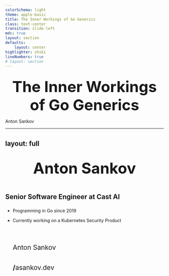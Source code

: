 ```yaml
---
colorSchema: light
theme: apple-basic
title: The Inner Workings of Go Generics
class: text-center
transition: slide-left
mdc: true
layout: section
defaults:
    layout: center
highlighter: shiki
lineNumbers: true
# layout: section
---
```


# The Inner Workings of Go Generics

<div class="absolute bottom-10">
  <span class="font-700">
    Anton Sankov
  </span>
</div>

<style>
h1 {
  font-weight: bold;
}
</style>

<!--
The last comment block of each slide will be treated as slide notes. It will be visible and editable in Presenter Mode along with the slide. [Read more in the docs](https://sli.dev/guide/syntax.html#notes)
-->

---
layout: full
---

<div class="grid grid-cols-[1fr_35%] gap-6" style="height: 100%">
<div>
  <div class="grid grid-rows justify-between" style="height: 100%">
  <div>
  
  # Anton Sankov
  ## Senior Software Engineer at Cast AI

  </div>

  - Programming in Go since 2019
  - Currently working on a Kubernetes Security Product

    <br>
    <div>
      <h2> <ri-linkedin-box-fill/><span style="font-weight: normal;"> Anton Sankov</span> </h2>
      <h2> <mdi-web/>/<ri-bluesky-fill/><span style="font-weight: normal;">asankov.dev</span> </h2>
    </div>
  </div>
</div>
  <div>
    <img src="https://github.com/asankov.png" style="border-radius: 50%;"/>
  </div>
</div>

<style>
  .mr-14{
    width: 200px;
  }

</style>

---
layout: statement
---

# What are Generics?

---
layout: statement
---

# A type of polymorphism that allows us to write code which work with different data-types while preserving type-safety

# Introduced in Go 1.18

<Links :hrefs="['https://en.wikipedia.org/wiki/Generic_programming']"/>

<style>
h1 {
  padding-bottom: 50px;
  font-size: 3rem !important;
}

</style>

---
layout: full
---

# Defining generic functions

<div class="full-center code-big">

```go {*}{lines: true}
func ToSlice[T any](a, b T) T[] {
  return []T{a, b}
}
```

</div>

<style>
.full-center {
  height: 100%;
  display: flex;
  flex-direction: row;
  align-items: center;
  justify-content: center;
  padding-bottom: 150px;
}

.code-big {
  --slidev-code-font-size: 1.5em !important;
  --slidev-code-line-height: 1.2em !important;
}
</style>


---
layout: full
---

# Calling generic functions

<div class="code-small pt-5px">

```go {*}{lines: true}
func ToSlice[T T](a, b T) T[] {
  return []T{a, b}
}
```

```go {4-5|7-8|10}{lines: true, startLine: 4}
intSlice := ToSlice[int](1, 2)           // intSlice if of type []int
floatSlice := ToSlice[float32](1.5, 2.5) // floatSlice if of type []float32

// type inference - we can be less verbose and omit the type
intSlice := ToSlice(1, 2) // intSlice if of type []int

anotherSlice := ToSlice(1, "string") // ❌ compile-time error: type mismatch
```

</div>

<style>
.code-small {
  --slidev-code-font-size: 0.9em !important;
  --slidev-code-line-height: 1em !important;
}
</style>

---
layout: statement
---

# A Little Bit of History

---
layout: default
---

# 2009

## Go is released to the world

<img src="./assets/hey-ho-lets-go.png" class="center" width="1000px"/>

<Links :hrefs="['https://opensource.googleblog.com/2009/11/hey-ho-lets-go.html']"/>

<style>
.center {
  display: block;
  margin-top: 50px;
  margin-left: auto;
  margin-right: auto;
  width: 75%;
}
</style>
---
layout: default
---

# Why create a new language?

<div style="margin-top: 100px; text-align: center;">

<v-click>

  # Simplicity <span style="font-weight: normal;">(over C++)</span>
</v-click>
<v-click>
  
  # Fast compilation time <span style="font-weight: normal;">(over C++)</span>
</v-click>
<v-click>
  
  # Fast runtime <span style="font-weight: normal;">(same as C++)</span>
</v-click>

<div class="text-red-500 pt-30px" v-click>

  # Generics complicate all three
</div>

</div>

<Links :hrefs="['https://opensource.googleblog.com/2009/11/hey-ho-lets-go.html']"/>

<style>
h1 {
  margin-bottom: 20px;
}
</style>

---
layout: default
---

# 2009 (less than 24 hours later)

## Someone complains about the lack of generics

<img src="./assets/someone-complains-both.png" class="center" width="500px">

<Links :hrefs="['https://groups.google.com/g/golang-nuts/c/70-pdwUUrbI/m/onMsQspcljcJ']"/>

<style>
h1 {
  margin-bottom: 20px;
}

/* todo; duplicated */
.center {
  display: block;
  margin-top: 10px;
  margin-left: auto;
  margin-right: auto;
}
</style>

---

# 2009 <span class="font-normal"> - Language is publicly announced</span>

# 2010 <span class="font-normal">- First proposal for Generics -</span> Type Functions

# 2011 <span class="font-normal">- Second proposal for generics -</span> Generalized Types

# 2012 <span class="font-normal">- Go 1.0 is released</span>

# 2013 <span class="font-normal">- Third and fourth proposals -</span> Type Parameters and Generalized Types v2

# 2014

<style>
h1 {
  @apply pb-10px
}

h1::before {
   content: "";
    /* position: absolute; */
    /* left: -45px; Position the circle to align with the line */
    /* top: 0; */
    width: 25px;
    height: 25px;
    background: black;
    border-radius: 50%;
margin-top: 10px;
}
</style>

---

# 2015

# 2016

# 2017

# 2018 <span class="font-normal">- Fifth proposals -</span> Contracts

# 2019 <span class="font-normal">- Sixth proposals -</span> Contracts v2

# 2020

# 2021 <span class="font-normal">- Final and </span>ACCEPTED <span class="font-normal">proposal -</span> Type Parameters

<style>
h1 {
  @apply pb-10px
}

h1::before {
   content: "";
    /* position: absolute; */
    /* left: -45px; Position the circle to align with the line */
    /* top: 0; */
    width: 25px;
    height: 25px;
    background: black;
    border-radius: 50%;
margin-top: 10px;
}
</style>

---
layout: statement
---

# What took so long?

---
layout: default
---

<img src="./assets/the-generic-dilemma.png" class="center" width="500px"/>

<div v-click>

  # The generic dilemma is this:<br> do you want slow programmers, slow compilers and bloated binaries, or slow execution times?

</div>


<Links :hrefs="['https://research.swtch.com/generic']"/>

<style>
.default {
    padding-top: 10px
}
  /* todo; duplicated */
.center {
  display: block;
  margin-left: auto;
  margin-right: auto;
}

h1 {
  margin-top: 15px;
  text-align: center;
  font-size: 3rem;
  line-height: 1.2;
}
</style>
---
layout: default
---

<img src="./assets/the-generic-dilemma.png" class="center" width="500px"/>

<div class="fancy-table">

  | | Fast programmers | Fast compilers | Fast runtimes |
  | - | - | - | - |
  | <v-click at="1">C</v-click>    | <v-click at="+2">❌</v-click>  | <v-click at="+0">✅</v-click> | <v-click at="+0">✅</v-click> |
  | <v-click at="1">C++</v-click>  | <v-click at="+1">✅</v-click> | <v-click at="+0">❌</v-click> | <v-click at="+0">✅</v-click> |
  | <v-click at="1">Java</v-click> | <v-click at="+1">✅</v-click> | <v-click at="+0">✅</v-click> | <v-click at="+0">❌</v-click> |

</div>

<Links :hrefs="['https://research.swtch.com/generic']"/>

<style>
  /* todo; duplicated */
  .center {
    display: block;
    margin-left: auto;
    margin-right: auto;
  }
  .default {
    padding-top: 10px
}

</style>
---
layout: statement
---

# <span class="font-normal">Let's talk</span> implementation

---
layout: default
---

# None of the proposals provides implementation

<img src="./assets/proposal-no-implementation.png" class="center pt-50px" width="1000px"/>

<Links :hrefs="['https://go.googlesource.com/proposal/+/refs/heads/master/design/43651-type-parameters.md#implementation']"/>

---
layout: statement
---

# Let's write more proposals

---
layout: default
---

# Stenciling
## The C++ Way

<img src="./assets/stenciling.png" class="center pt-50px" width="1700px"/>

<Links :hrefs="['https://github.com/golang/proposal/blob/master/design/generics-implementation-stenciling.md']"/>

---

<div class="flex">

<div class="codeblock code-medium">

# Before compilation
    
```go {*|5|6|*}{lines: true, at: '1'}
func Sum[T constraints.Ordered](a, b T) T {
    return a + b
}

i := Sum(1, 2)
f := Sum(1.5, 2.5)
```
</div>
<div class="codeblock code-medium flex flex-col">

# After compilation
    
```go {*|1-3,9|5-7,10|*}{lines: true, at: '1'}
func Sum_int(a, b int) int {
    return a + b
}

func Sum_float32(a, b float32) float32 {
    return a + b
}

i := Sum_int(1, 2)
f := Sum_float32(1.5, 2.5)
```
<span class="font-bold text-center pt-10px text-xl text-red-500">⚠️ Pseudo code ⚠️</span>
</div>
</div>

<Links :hrefs="['https://github.com/golang/proposal/blob/master/design/generics-implementation-stenciling.md']"/>

<style>
.codeblock {
  margin: 0 20px;
}

.code-medium {
  --slidev-code-font-size: 0.9em !important;
  --slidev-code-line-height: 1em !important;
}

h1 {
  text-align: center;
  padding-bottom: 20px;
}
</style>

---
layout: default
---

# Stenciling
## The C++ Way

<div class="list benefits text-2xl text-green-600 mt-50px font-bold">

  # Benefits
  
  - no performance penalty in runtime

</div>
<div class="drawbacks text-2xl text-red-600 font-bold">

  # Drawbacks
  
  - slower compilation time
  - bigger compiled binary size

</div>

<Links :hrefs="['https://github.com/golang/proposal/blob/master/design/generics-implementation-stenciling.md']"/>

<img v-click src="./assets/rejected.png" class="stamp">

---
layout: default
---

# Dictionaries
## The Java Way

<img src="./assets/dictionaries.png" class="center pt-20px" width="1700px"/>

<Links :hrefs="['https://github.com/golang/proposal/blob/master/design/generics-implementation-dictionaries.md', 'https://github.com/golang/proposal/blob/master/design/generics-implementation-dictionaries-go1.18.md']"/>

---

<div class="codeblock code-medium flex flex-col">

# Before compilation

```go {*}{lines: true}
func Sum[T constraints.Ordered](a, b T) T {
    return a + b
}

i := Sum(1, 2)
f := Sum(1.5, 2.5)
```

<Links :hrefs="['https://github.com/golang/proposal/blob/master/design/generics-implementation-dictionaries.md', 'https://github.com/golang/proposal/blob/master/design/generics-implementation-dictionaries-go1.18.md']"/>

</div>

<style>
  h1 {
  text-align: center;
  margin-bottom: 20px;
}
</style>
---

# After compilation

<div class="flex flex-row items-start">

  ```go
  type dictionary struct {
    T1 *runtime._type
    add func(a, b unsafe.Pointer) unsafe.Pointer
    // other fields and methods
  }
  
  func Sumg(
      dict dictionary, 
      a, b unsafe.Pointer
  ) unsafe.Pointer {
    return dict.add(a, b)
  }
  ```

  ```go
  intDictionary := dictionary{
    T1: reflect.TypeOf(a),
    add: func(a, b unsafe.Pointer) unsafe.Pointer {
        ai := *(*int)(a) // ai = 1
        bi := *(*int)(b) // bi = 2
        result := ai + bi // result = 3
        return unsafe.Pointer(&result)
    }
  }
  
  float32Dictionary := dictionary{ /* similar as intDictionary */ }
  
  a, b := 1, 2
  i := *(*int)Sumg(intDictionary, unsafe.Pointer(&a), unsafe.Pointer(&b))
  
  a, b := 1.5, 2.5
  f := *(*float32)Sumg(float32Dictionary, unsafe.Pointer(&a), unsafe.Pointer(&b))
  ```

</div>

<Links :hrefs="['https://github.com/golang/proposal/blob/master/design/generics-implementation-dictionaries.md', 'https://github.com/golang/proposal/blob/master/design/generics-implementation-dictionaries-go1.18.md']"/>

<style>
  pre.shiki {
    margin: 0 3px;
  }
</style>

---
layout: default
---

# Dictionaries
## The Java Way

<div class="list benefits text-2xl text-green-600 mt-50px font-bold">

  # Benefits
  
  - little to no performance penalty in compile-time

</div>
<div class="drawbacks text-2xl text-red-600 font-bold">

  # Drawbacks
  
  - slower runtime
  - more dereferences and method calls in runtime

</div>

<Links :hrefs="['https://github.com/golang/proposal/blob/master/design/generics-implementation-dictionaries.md', 'https://github.com/golang/proposal/blob/master/design/generics-implementation-dictionaries-go1.18.md']"/>

<img v-click src="./assets/rejected.png" class="stamp">

---
layout: default
---

# GC Shape Stenciling
## The Middle Ground

<img src="./assets/gc-shape-stenciling.png" class="center pt-20px" width="1700px"/>

<img v-click src="./assets/accepted.png" class="stamp">

<Links :hrefs="['https://github.com/golang/proposal/blob/master/design/generics-implementation-gcshape.md', 'https://github.com/golang/proposal/blob/master/design/generics-implementation-dictionaries-go1.18.md']"/>
---

```go
func PrintAndReturn[T fmt.Stringer](t T) T {
  fmt.Println(t.String())
  return t
}

type printableInt int 
type printableString string

func (i printableInt) String() string { return fmt.Sprintf("%d", i) }
func (i printableString) String() string { return string(s) }

type A struct{}
type B struct{}

func (a *A) String() string { return "A" }
func (a *B) String() string { return "B" }

func main() {
  _ = PrintAndReturn(printableInt(1))
  _ = PrintAndReturn(printableString("string"))

  _ = PrintAndReturn(&A{})
  _ = PrintAndReturn(&B{})
}
```
---

```shell {lines: false}
# build the program
go build -gcflags="-N -l" -o generics main.go

# dissasemble the executable
go tool objdump generics > objdump.txt
```

---

<div class="flex flex-row">

```go {*|24|25|27-28}{lines: false, at: '1'}
func PrintAndReturn[T fmt.Stringer](t T) T {
  fmt.Println(t.String())
  return t
}

type printableInt int 
type printableString string

func (i printableInt) String() string {
  return fmt.Sprintf("%d", i) 
}

func (i printableString) String() string { 
  return string(s) 
}

type A struct{}
type B struct{}

func (a *A) String() string { return "A" }
func (a *B) String() string { return "B" }

func main() {
  _ = PrintAndReturn(printableInt(1))
  _ = PrintAndReturn(printableString("string"))

  _ = PrintAndReturn(&A{})
  _ = PrintAndReturn(&B{})
}
```

```asm {*|1-6|8-13|15-19}{lines: false, at: '1'}
TEXT main.PrintAndReturn[go.shape.int](SB)
   main.go:5 0x10008c80 f9400b90 MOVD 16(R28), R16
   main.go:5 0x10008c84 eb3063ff CMP R16, RSP
   main.go:5 0x10008c88 54000269 BLS 19(PC)
   main.go:5 0x10008c8c f81c0ffe MOVD.W R30, -64(RSP)
   // more instructions

TEXT main.PrintAndReturn[go.shape.string](SB)
   main.go:5 0x10008c00 f9400b90 MOVD 16(R28), R16
   main.go:5 0x10008c04 eb3063ff CMP R16, RSP
   main.go:5 0x10008c08 540002a9 BLS 21(PC)
   main.go:5 0x10008c0c f81c0ffe MOVD.W R30, -64(RSP)
   // more instructions

TEXT main.PrintAndReturn[go.shape.*uint8](SB)
   main.go:5 0x10008c90 f9400b90 MOVD 16(R28), R16
   main.go:5 0x10008c94 eb3063ff CMP R16, RSP
   main.go:5 0x10008c98 54000269 BLS 19(PC)
   // more instructions
```

</div>

<style>
  pre.shiki {
    margin: 0 3px;
  }
</style>

---

<div class="flex flex-row">

```go {*|1-4}{lines: false, at: '1'}
func PrintAndReturn[T fmt.Stringer](t T) T {
  fmt.Println(t.String())
  return t
}

type printableInt int 
type printableString string

func (i printableInt) String() string { 
  return fmt.Sprintf("%d", i)
}

func (i printableString) String() string { 
  return string(s)
}

type A struct{}
type B struct{}

func (a *A) String() string { return "A" }
func (a *B) String() string { return "B" }

func main() {
  _ = PrintAndReturn(printableInt(1))
  _ = PrintAndReturn(printableString("string"))

  _ = PrintAndReturn(&A{})
  _ = PrintAndReturn(&B{})
}
```

<span style="margin: 0 6px;">

```asm {*|1-3|1,4-7|8|9-18}{lines: false, at: '1'}
TEXT main.PrintAndReturn[go.shape.*uint8](SB)
   main.go:6 0x10008e638 f90047e0 MOVD R0, 136(RSP)
   main.go:6 0x10008e63c f9004be1 MOVD R1, 144(RSP)
   main.go:6 0x10008e644 f94047fa MOVD 136(RSP), R26
   main.go:6 0x10008e648 3980035b MOVB (R26), R27
   main.go:6 0x10008e64c f9400341 MOVD (R26), R1
   main.go:6 0x10008e650 f9404be0 MOVD 144(RSP), R0
   main.go:6 0x10008e654 d63f0020 CALL (R1)
   main.go:6 0x10008e658 f90037e0 MOVD R0, 104(RSP)
   main.go:6 0x10008e65c f9003be1 MOVD R1, 112(RSP)
   main.go:6 0x10008e660 a905ffff STP (ZR, ZR), 88(RSP)
   main.go:6 0x10008e664 910163e1 ADD $88, RSP, R1
   main.go:6 0x10008e66c f9001fe1 MOVD R1, 56(RSP)
   main.go:6 0x10008e666 f94037e0 MOVD 104(RSP), R0
   main.go:6 0x10008e670 f9403be1 MOVD 112(RSP), R1
   main.go:6 0x10008e674 97fdec5f CALL runtime.convTstring(SB)
   // some instructions removed for brevity
   main.go:6    0x10008e6dc   97ffe621    CALL fmt.Println(SB)
```

<div>
<v-switch>
  <template #1>
    <div>
          <div>R0 - Type Dictionary</div>
          <div>R1 - Value t</div>
          <br>
          <div>Type Dictionary - 136(SRP)</div>
          <div>Value t - 144(RSP)</div>
          <br>
          <div>RSP - Current Stack Pointer</div> 
    </div>
  </template>
  <template #2>
    <div>
      <div>R0 - Value t</div>
      <div>R1 - (*A/*B).String()</div>
      <br>
      <div>Type Dictionary - 136(SRP)</div>
      <div>Value t - 144(RSP)</div>
      <br>
      <div>RSP - Current Stack Pointer</div>
    </div>
  </template>
  <template #4>
    <div class="text-center">
      Full example and instructions at <br> <a href="github.com/asankov/go-generics">github.com/asankov/go-generics</a>
      <img class="m-auto w-2/7" src="./assets/qr-github.png"/>
    </div>
  </template>
</v-switch>
</div>
</span>
</div>

---
layout: default
---

# GC Shape Stenciling
## The Middle Ground

<div class="list benefits text-2xl text-green-600 mt-50px font-bold">

  # Benefits
  
  - little performance penalty in compile-time
  - little (to high*) performance penalty in runtime

</div>
<div class="drawbacks text-2xl text-red-600 font-bold">

  # Drawbacks
  
  - little performance penalty in compile-time
  - little (to high*) performance penalty in runtime

</div>

<Links :hrefs="['https://github.com/golang/proposal/blob/master/design/generics-implementation-gcshape.md', 'https://github.com/golang/proposal/blob/master/design/generics-implementation-dictionaries-go1.18.md']"/>

---
layout: default
---

# How big can the runtime performance hit be?

<img src="./assets/planetscale.png">

<Links :hrefs="['https://planetscale.com/blog/generics-can-make-your-go-code-slower']"/>
---
layout: default
---

# How big can the runtime performance hit be?
## TLDR

<div class="flex flex-col">

  - Using generics in low-level mission critical code can have <span class="font-bold">big*</span> performance hit <br>
  (Using interface can cause similar, but <span class="font-bold">smaller*</span> performance hit)
  - <span class="font-bold">Worst case scenario*</span> is passing interfaces to generic methods <br>
  (double dictionary lookup and double dereferencing)
  
  - If this matters to you just don't use generics; non-generic code has not gotten slower 
  
  <span class="font-bold text-right">
    <div class="mb-10px" > baseline = 5 µs </div>
    <div> *big == 2-3 µs </div>
    <div> *smaller == 1-2 µs </div>
    <div> *worst case == 3-5 µs </div>
  </span>
</div>


<Links :hrefs="['https://planetscale.com/blog/generics-can-make-your-go-code-slower']"/>
---
layout: default
---

# Summary

<div class="mt-50px">
  
  - Generics have been a long-waited feature for some part of the community
  - The Go team finally shipped it after 13 years, because they wanted to make it right
  - There are some performance implications to using generics, but they will probably not impact a big percent of the language users
  - The performance can be improved in future releases, as the specs don't prevent further optimisations

</div>
---

<div class="fancy-table">

| | Fast programmers | Fast compilers | Fast runtimes |
| - | - | - | - |
| C    | ❌  |✅ | ✅ |
| C++  | ✅ | ❌ | ✅ |
| Java | ✅ | ✅ | ❌ |
| Go |  <v-click at="+1">✅</v-click> | <v-click at="+1"><span class="text-green-600 font-bold">Yes, mostly</span></v-click> | <v-click at="+1"><span class="text-orange-500 font-bold">Yes, with some caveats</span></v-click> |

</div>

---
layout: section
---

<div class="flex flex-col">

  # Thank you!
  
  # Questions?
  
  <div class="flex flex-rows justify-between mt-30px">
    <div style="text-align: right;">
      <h2> <ri-linkedin-box-fill/><span style="font-weight: normal;"> Anton Sankov</span> </h2>
      <h2> <mdi-web/>/<ri-bluesky-fill/><span style="font-weight: normal;">asankov.dev</span> </h2>
    </div>
    <div class="flex flex-col items-center">
      <div class="font-bold text-xl">Download the slides</div>
      <img style="width: 150px; margin: auto;" src="./assets/qr-github.png"/>
      <div class="font-bold text-xl"><a href="https://asankov.dev/go-generics">asankov.dev/go-generics</a></div>
    </div>
  </div>

</div>

<style>
h1 {
  margin: auto;
  padding: 15px 0;
}
h2 {
  padding: 5px 0;
}
</style>